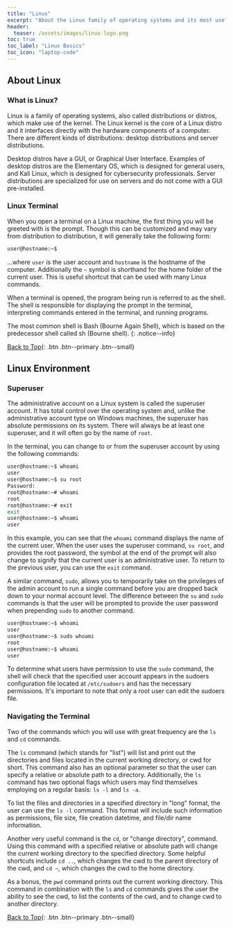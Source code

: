 ```yaml
---
title: "Linux"
excerpt: "About the Linux family of operating systems and its most useful commands."
header:
  teaser: /assets/images/linux-logo.png
toc: true
toc_label: "Linux Basics"
toc_icon: "laptop-code"
---
```


## About Linux

### What is Linux?

Linux is a family of operating systems, also called distributions or distros, which make use of the kernel. The Linux kernel is the core of a Linux distro and it interfaces directly with the hardware components of a computer. There are different kinds of distributions: desktop distributions and server distributions.

Desktop distros have a GUI, or Graphical User Interface. Examples of desktop distros are the Elementary OS, which is designed for general users, and Kali Linux, which is designed for cybersecurity professionals. Server distributions are specialized for use on servers and do not come with a GUI pre-installed.

### Linux Terminal

When you open a terminal on a Linux machine, the first thing you will be greeted with is the prompt. Though this can be customized and may vary from distribution to distribution, it will generally take the following form:

```bash
user@hostname:~$
```

...where ```user``` is the user account and ```hostname``` is the hostname of the computer. Additionally the ```~``` symbol is shorthand for the home folder of the current user. This is useful shortcut that can be used with many Linux commands.

When a terminal is opened, the program being run is referred to as the shell. The shell is responsible for displaying the prompt in the terminal, interpreting commands entered in the terminal, and running programs.

The most common shell is Bash (Bourne Again Shell), which is based on the predecessor shell called sh (Bourne shell). 
{: .notice--info}

[Back to Top](#top){: .btn .btn--primary .btn--small}

## Linux Environment

### Superuser

The administrative account on a Linux system is called the superuser account. It has total control over the operating system and, unlike the administrative account type on Windows machines, the superuser has absolute permissions on its system. There will always be at least one superuser, and it will often go by the name of ```root```.

In the terminal, you can change to or from the superuser account by using the following commands:

```bash
user@hostname:~$ whoami
user
user@hostname:~$ su root
Password:
root@hostname:~# whoami
root
root@hostname:~# exit
exit
user@hostname:~$ whoami
user
```

In this example, you can see that the ```whoami``` command displays the name of the current user. When the user uses the superuser command, ```su root```, and provides the root password, the symbol at the end of the prompt will also change to signify that the current user is an administrative user. To return to the previous user, you can use the ```exit``` command.

A similar command, ```sudo```, allows you to temporarily take on the privileges of the admin account to run a single command before you are dropped back down to your normal account level. The difference between the ```su``` and ```sudo``` commands is that the user will be prompted to provide the user password when prepending ```sudo``` to another command.

```bash
user@hostname:~$ whoami
user
user@hostname:~$ sudo whoami
root
user@hostname:~$ whoami
user
```

To determine what users have permission to use the ```sudo``` command, the shell will check that the specified user account appears in the sudoers configuration file located at ```/etc/sudoers``` and has the necessary permissions. It's important to note that only a root user can edit the sudoers file.

### Navigating the Terminal

Two of the commands which you will use with great frequency are the ```ls``` and ```cd``` commands.

The ```ls``` command (which stands for "list") will list and print out the directories and files located in the current working directory, or cwd for short. This command also has an optional parameter so that the user can specify a relative or absolute path to a directory. Additionally, the ```ls``` command has two optional flags which users may find themselves employing on a regular basis: ```ls -l``` and ```ls -a```.

To list the files and directories in a specified directory in "long" format, the user can use the ```ls -l``` command. This format will include such information as permissions, file size, file creation datetime, and file/dir name information.

Another very useful command is the ```cd```, or "change directory", command. Using this command with a specified relative or absolute path will change the current working directory to the specified directory. Some helpful shortcuts include ```cd ..```, which changes the cwd to the parent directory of the cwd, and ```cd ~```, which changes the cwd to the home directory.

As a bonus, the ```pwd``` command prints out the current working directory. This command in combination with the ```ls``` and ```cd``` commands gives the user the ability to see the cwd, to list the contents of the cwd, and to change cwd to another directory.

<!--

### File Permissions

### Hidden Files

### Environment Variables

-->

[Back to Top](#top){: .btn .btn--primary .btn--small}

<!--

## Terminal: Tips and Tricks

### Tab Completion

### Previous Commands

### History

### Parameters

### Interrupts

[Back to Top](#top){: .btn .btn--primary .btn--small}


## Basic File Commands

### cp

### mkdir

### mv

### rm

### cat

### less

### find

[Back to Top](#top){: .btn .btn--primary .btn--small}


## More Basic Commands

### grep

### which

### apropos

### vim

### file

### strings

### wget

[Back to Top](#top){: .btn .btn--primary .btn--small}


## More Advanced Commands

### Processes

### Pipes and Redirects

### Passwd File

### Scheduled Tasks

### Package Manager

### Packages

### Building from Source

### SSH

[Back to Top](#top){: .btn .btn--primary .btn--small}

-->